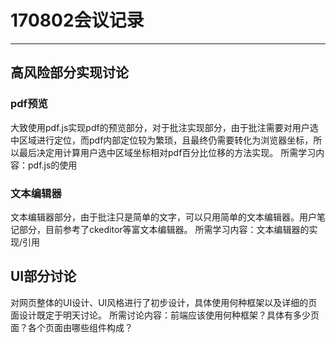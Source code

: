 # 170802会议记录 

----  

## 高风险部分实现讨论
### pdf预览
大致使用pdf.js实现pdf的预览部分，对于批注实现部分，由于批注需要对用户选中区域进行定位，而pdf内部定位较为繁琐，且最终仍需要转化为浏览器坐标，所以最后决定用计算用户选中区域坐标相对pdf百分比位移的方法实现。
所需学习内容：pdf.js的使用

### 文本编辑器
文本编辑器部分，由于批注只是简单的文字，可以只用简单的文本编辑器。用户笔记部分，目前参考了ckeditor等富文本编辑器。
所需学习内容：文本编辑器的实现/引用

## UI部分讨论
对网页整体的UI设计、UI风格进行了初步设计，具体使用何种框架以及详细的页面设计既定于明天讨论。
所需讨论内容：前端应该使用何种框架？具体有多少页面？各个页面由哪些组件构成？
